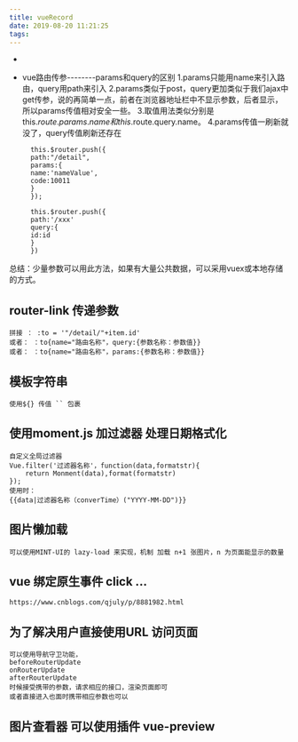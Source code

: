 ```yaml
---
title: vueRecord
date: 2019-08-20 11:21:25
tags:
---
```


- 
- vue路由传参--------params和query的区别
1.params只能用name来引入路由，query用path来引入
2.params类似于post，query更加类似于我们ajax中get传参，说的再简单一点，前者在浏览器地址栏中不显示参数，后者显示，所以params传值相对安全一些。
3.取值用法类似分别是this.$route.params.name和this.$route.query.name。
4.params传值一刷新就没了，query传值刷新还存在  <!--more--> 
	
		this.$router.push({
		path:"/detail",
		params:{
		name:'nameValue',
		code:10011
		}
		});

		this.$router.push({
		path:'/xxx'
		query:{
		id:id
		}
		})
总结：少量参数可以用此方法，如果有大量公共数据，可以采用vuex或本地存储的方式。

## router-link 传递参数 ##
	拼接 ： :to = '"/detail/"+item.id'
	或者： ：to{name="路由名称"，query:{参数名称：参数值}}
	或者： ：to{name="路由名称"，params:{参数名称：参数值}}
## 模板字符串 ##
	使用${} 传值 `` 包裹
## 使用moment.js 加过滤器 处理日期格式化 ##
	自定义全局过滤器
	Vue.filter('过滤器名称'，function(data,formatstr){
		return Monment(data),format(formatstr)
	});
	使用时：
	{{data|过滤器名称（converTime）("YYYY-MM-DD")}}
## 图片懒加载 ##
	可以使用MINT-UI的 lazy-load 来实现，机制 加载 n+1 张图片，n 为页面能显示的数量
## vue 绑定原生事件 click ... ##
	https://www.cnblogs.com/qjuly/p/8881982.html
## 为了解决用户直接使用URL 访问页面 ##
	可以使用导航守卫功能，
	beforeRouterUpdate
	onRouterUpdate
	afterRouterUpdate
	时候接受携带的参数，请求相应的接口，渲染页面即可
	或者直接进入也面时携带相应参数也可以
## 图片查看器  可以使用插件 vue-preview ##

								